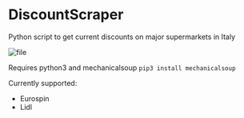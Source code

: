 # DiscountScraper
Python script to get current discounts on major supermarkets in Italy

![file](https://user-images.githubusercontent.com/81651399/201982637-a92973d7-f0e3-42f5-b996-2106044946c5.png)

Requires python3 and mechanicalsoup
```pip3 install mechanicalsoup```

Currently supported:
- Eurospin
- Lidl
